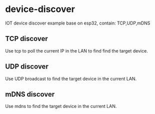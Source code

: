# device-discover

IOT device discover example base on esp32, contain: TCP,UDP,mDNS

## TCP discover

Use tcp to poll the current IP in the LAN to find find the target device.

## UDP discover

Use UDP broadcast to find the target device in the current LAN.

## mDNS discover

Use mdns to find the target device in the current LAN.
